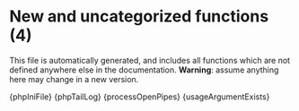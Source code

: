 # New and uncategorized functions (4)

This file is automatically generated, and includes all functions which are not defined anywhere else in the documentation. **Warning**: assume anything here may change in a new version.

{phpIniFile}
{phpTailLog}
{processOpenPipes}
{usageArgumentExists}
